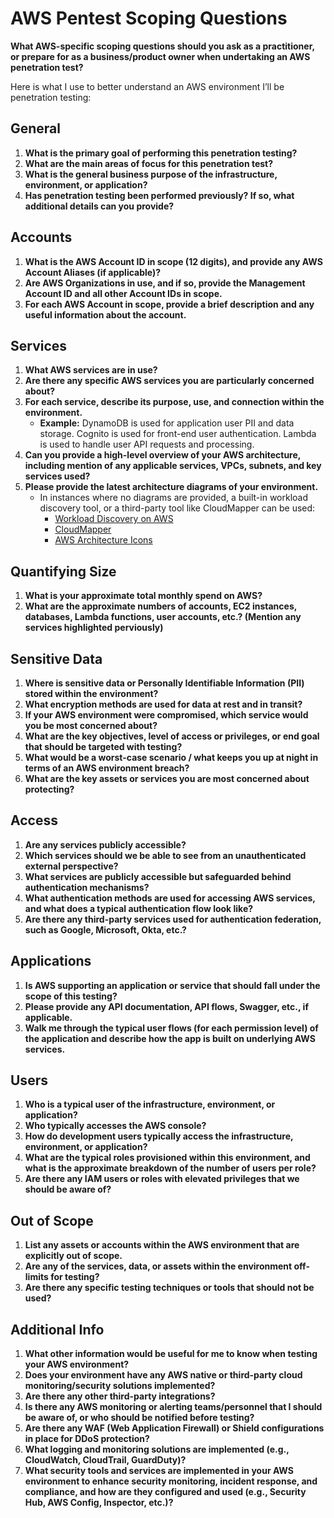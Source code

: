 # AWS Pentest Scoping Questions

**What AWS-specific scoping questions should you ask as a practitioner, or prepare for as a business/product owner when undertaking an AWS penetration test?**

Here is what I use to better understand an AWS environment I’ll be penetration testing:

## General

1. **What is the primary goal of performing this penetration testing?**
2. **What are the main areas of focus for this penetration test?**
3. **What is the general business purpose of the infrastructure, environment, or application?**
4. **Has penetration testing been performed previously? If so, what additional details can you provide?**

## Accounts

1. **What is the AWS Account ID in scope (12 digits), and provide any AWS Account Aliases (if applicable)?**
2. **Are AWS Organizations in use, and if so, provide the Management Account ID and all other Account IDs in scope.**
3. **For each AWS Account in scope, provide a brief description and any useful information about the account.**

## Services

1. **What AWS services are in use?**
2. **Are there any specific AWS services you are particularly concerned about?**
3. **For each service, describe its purpose, use, and connection within the environment.**
   - **Example:** DynamoDB is used for application user PII and data storage. Cognito is used for front-end user authentication. Lambda is used to handle user API requests and processing.
4. **Can you provide a high-level overview of your AWS architecture, including mention of any applicable services, VPCs, subnets, and key services used?**
5. **Please provide the latest architecture diagrams of your environment.**
   - In instances where no diagrams are provided, a built-in workload discovery tool, or a third-party tool like CloudMapper can be used:
     - [Workload Discovery on AWS](https://aws.amazon.com/solutions/implementations/workload-discovery-on-aws/)
     - [CloudMapper](https://github.com/duo-labs/cloudmapper)
     - [AWS Architecture Icons](https://aws.amazon.com/architecture/icons/)

## Quantifying Size

1. **What is your approximate total monthly spend on AWS?**
2. **What are the approximate numbers of accounts, EC2 instances, databases, Lambda functions, user accounts, etc.? (Mention any services highlighted perviously)**

## Sensitive Data

1. **Where is sensitive data or Personally Identifiable Information (PII) stored within the environment?**
2. **What encryption methods are used for data at rest and in transit?**
3. **If your AWS environment were compromised, which service would you be most concerned about?**
4. **What are the key objectives, level of access or privileges, or end goal that should be targeted with testing?**
5. **What would be a worst-case scenario / what keeps you up at night in terms of an AWS environment breach?**
6. **What are the key assets or services you are most concerned about protecting?**

## Access

1. **Are any services publicly accessible?**
2. **Which services should we be able to see from an unauthenticated external perspective?**
3. **What services are publicly accessible but safeguarded behind authentication mechanisms?**
4. **What authentication methods are used for accessing AWS services, and what does a typical authentication flow look like?**
5. **Are there any third-party services used for authentication federation, such as Google, Microsoft, Okta, etc.?**

## Applications

1. **Is AWS supporting an application or service that should fall under the scope of this testing?**
2. **Please provide any API documentation, API flows, Swagger, etc., if applicable.**
3. **Walk me through the typical user flows (for each permission level) of the application and describe how the app is built on underlying AWS services.**

## Users

1. **Who is a typical user of the infrastructure, environment, or application?**
2. **Who typically accesses the AWS console?**
3. **How do development users typically access the infrastructure, environment, or application?**
4. **What are the typical roles provisioned within this environment, and what is the approximate breakdown of the number of users per role?**
5. **Are there any IAM users or roles with elevated privileges that we should be aware of?**

## Out of Scope

1. **List any assets or accounts within the AWS environment that are explicitly out of scope.**
2. **Are any of the services, data, or assets within the environment off-limits for testing?**
3. **Are there any specific testing techniques or tools that should not be used?**

## Additional Info

1. **What other information would be useful for me to know when testing your AWS environment?**
2. **Does your environment have any AWS native or third-party cloud monitoring/security solutions implemented?**
3. **Are there any other third-party integrations?**
4. **Is there any AWS monitoring or alerting teams/personnel that I should be aware of, or who should be notified before testing?**
5. **Are there any WAF (Web Application Firewall) or Shield configurations in place for DDoS protection?**
6. **What logging and monitoring solutions are implemented (e.g., CloudWatch, CloudTrail, GuardDuty)?**
7. **What security tools and services are implemented in your AWS environment to enhance security monitoring, incident response, and compliance, and how are they configured and used (e.g., Security Hub, AWS Config, Inspector, etc.)?**
